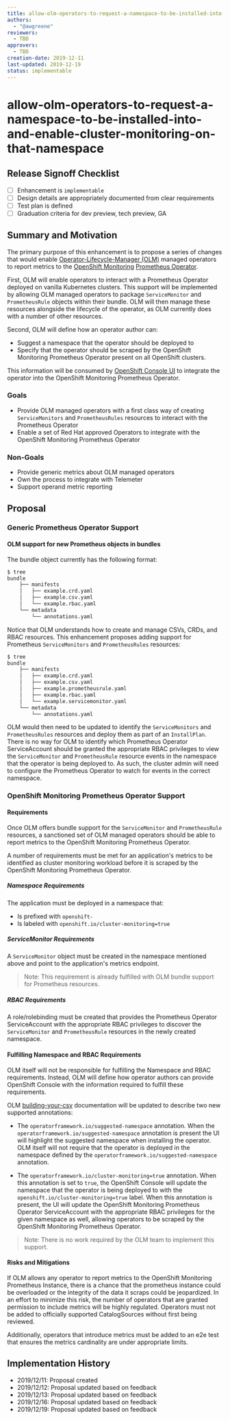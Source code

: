 ```yaml
---
title: allow-olm-operators-to-request-a-namespace-to-be-installed-into-and-enable-cluster-monitoring-on-that-namespace
authors:
  - "@awgreene"
reviewers:
  - TBD
approvers:
  - TBD
creation-date: 2019-12-11
last-updated: 2019-12-19
status: implementable
---
```


# allow-olm-operators-to-request-a-namespace-to-be-installed-into-and-enable-cluster-monitoring-on-that-namespace

## Release Signoff Checklist

- [ ] Enhancement is `implementable`
- [ ] Design details are appropriately documented from clear requirements
- [ ] Test plan is defined
- [ ] Graduation criteria for dev preview, tech preview, GA

## Summary and Motivation

The primary purpose of this enhancement is to propose a series of changes that would enable [Operator-Lifecycle-Manager (OLM)](https://github.com/operator-framework/operator-lifecycle-manager) managed operators to report metrics to the [OpenShift Monitoring](https://github.com/openshift/cluster-monitoring-operator) [Prometheus Operator](https://github.com/coreos/prometheus-operator).

First, OLM will enable operators to interact with a Prometheus Operator deployed on vanilla Kubernetes clusters. This support will be implemented by allowing OLM managed operators to package `ServiceMonitor` and `PrometheusRule` objects within their bundle. OLM will then manage these resources alongside the lifecycle of the operator, as OLM currently does with a number of other resources.

Second, OLM will define how an operator author can:

- Suggest a namespace that the operator should be deployed to
- Specify that the operator should be scraped by the OpenShift Monitoring Prometheus Operator present on all OpenShift clusters.

This information will be consumed by [OpenShift Console UI](https://github.com/openshift/console) to integrate the operator into the OpenShift Monitoring Prometheus Operator.

### Goals

- Provide OLM managed operators with a first class way of creating `ServiceMonitors` and `PrometheusRules` resources to interact with the Prometheus Operator
- Enable a set of Red Hat approved Operators to integrate with the OpenShift Monitoring Prometheus Operator

### Non-Goals

- Provide generic metrics about OLM managed operators
- Own the process to integrate with Telemeter
- Support operand metric reporting

## Proposal

### Generic Prometheus Operator Support

#### OLM support for new Prometheus objects in bundles

The bundle object currently has the following format:

```bash
$ tree
bundle
    ├── manifests
    │   ├── example.crd.yaml
    │   ├── example.csv.yaml
    │   └── example.rbac.yaml
    └── metadata
        └── annotations.yaml
```

Notice that OLM understands how to create and manage CSVs, CRDs, and RBAC resources. This enhancement proposes adding support for Prometheus `ServiceMonitors` and `PrometheusRules` resources:

```bash
$ tree
bundle
    ├── manifests
    │   ├── example.crd.yaml
    │   ├── example.csv.yaml
    │   ├── example.prometheusrule.yaml
    │   ├── example.rbac.yaml
    │   └── example.servicemonitor.yaml
    └── metadata
        └── annotations.yaml
```

OLM would then need to be updated to identify the `ServiceMonitors` and `PrometheusRules` resources and deploy them as part of an `InstallPlan`. There is no way for OLM to identify which Prometheus Operator ServiceAccount should be granted the appropriate RBAC privileges to view the `ServiceMonitor` and `PrometheusRule` resource events in the namespace that the operator is being deployed to. As such, the cluster admin will need to configure the Prometheus Operator to watch for events in the correct namespace.

### OpenShift Monitoring Prometheus Operator Support

#### Requirements

Once OLM offers bundle support for the `ServiceMonitor` and `PrometheusRule` resources, a sanctioned set of OLM managed operators should be able to report metrics to the OpenShift Monitoring Prometheus Operator.

A number of requirements must be met for an application's metrics to be identified as cluster monitoring workload before it is scraped by the OpenShift Monitoring Prometheus Operator.

##### Namespace Requirements

The application must be deployed in a namespace that:

- Is prefixed with `openshift-`
- Is labeled with `openshift.io/cluster-monitoring=true`

##### ServiceMonitor Requirements

A `ServiceMonitor` object must be created in the namespace mentioned above and point to the application's metrics endpoint.

>Note: This requirement is already fulfilled with OLM bundle support for Prometheus resources.

##### RBAC Requirements

A role/rolebinding must be created that provides the Prometheus Operator ServiceAccount with the appropriate RBAC privileges to discover the `ServiceMonitor` and `PrometheusRule` resources in the newly created namespace.

#### Fulfilling Namespace and RBAC Requirements

OLM itself will not be responsible for fulfilling the Namespace and RBAC requirements. Instead, OLM will define how operator authors can provide OpenShift Console with the information required to fulfill these requirements.

OLM [building-your-csv](https://github.com/operator-framework/operator-lifecycle-manager/blob/master/doc/design/building-your-csv.md) documentation will be updated to describe two new supported annotations:

- The `operatorframework.io/suggested-namespace` annotation. When the `operatorframework.io/suggested-namespace` annotation is present the UI will highlight the suggested namespace when installing the operator. OLM itself will not require that the operator is deployed in the namespace defined by the `operatorframework.io/suggested-namespace` annotation.

- The `operatorframework.io/cluster-monitoring=true` annotation. When this annotation is set to `true`, the OpenShift Console will update the namespace that the operator is being deployed to with the `openshift.io/cluster-monitoring=true` label. When this annotation is present, the UI will update the OpenShift Monitoring Prometheus Operator ServiceAccount with the appropriate RBAC privileges for the given namespace as well, allowing operators to be scraped by the OpenShift Monitoring Prometheus Operator.

>Note: There is no work required by the OLM team to implement this support.

#### Risks and Mitigations

If OLM allows any operator to report metrics to the OpenShift Monitoring Prometheus Instance, there is a chance that the prometheus instance could be overloaded or the integrity of the data it scraps could be jeopardized. In an effort to minimize this risk, the number of operators that are granted permission to include metrics will be highly regulated. Operators must not be added to officially supported CatalogSources without first being reviewed.

Additionally, operators that introduce metrics must be added to an e2e test that ensures the metrics cardinality are under appropriate limits.

## Implementation History

- 2019/12/11: Proposal created
- 2019/12/12: Proposal updated based on feedback
- 2019/12/13: Proposal updated based on feedback
- 2019/12/16: Proposal updated based on feedback
- 2019/12/19: Proposal updated based on feedback
